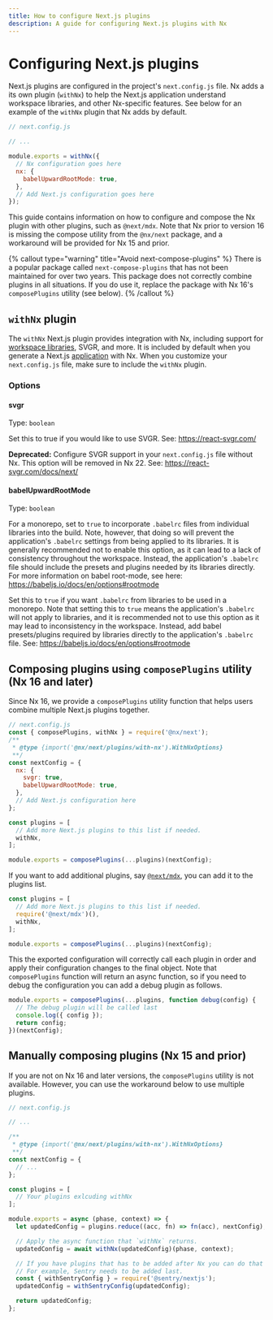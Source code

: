 ```yaml
---
title: How to configure Next.js plugins
description: A guide for configuring Next.js plugins with Nx
---
```


# Configuring Next.js plugins

Next.js plugins are configured in the project's `next.config.js` file. Nx adds a its own plugin (`withNx`) to help the Next.js application
understand workspace libraries, and other Nx-specific features. See below for an example of the `withNx` plugin that Nx adds by default.

```js
// next.config.js

// ...

module.exports = withNx({
  // Nx configuration goes here
  nx: {
    babelUpwardRootMode: true,
  },
  // Add Next.js configuration goes here
});
```

This guide contains information on how to configure and compose the Nx plugin with other plugins, such as `@next/mdx`. Note that Nx prior to version 16 is missing the compose utility from the `@nx/next` package, and a workaround will be provided for Nx 15 and prior.

{% callout type="warning" title="Avoid next-compose-plugins" %}
There is a popular package called `next-compose-plugins` that has not been maintained for over two years. This package does not correctly combine plugins in all situations. If you do use it, replace the package with Nx 16's `composePlugins` utility (see below).
{% /callout %}

## `withNx` plugin

The `withNx` Next.js plugin provides integration with Nx, including support for [workspace libraries](/nx-api/next/generators/library), SVGR, and more. It is included by default when you generate a Next.js [application](/nx-api/next/generators/application) with Nx. When you customize your `next.config.js` file, make sure to include the `withNx` plugin.

### Options

#### svgr

Type: `boolean`

Set this to true if you would like to use SVGR. See: https://react-svgr.com/

**Deprecated:** Configure SVGR support in your `next.config.js` file without Nx. This option will be removed in Nx 22. See: https://react-svgr.com/docs/next/

#### babelUpwardRootMode

Type: `boolean`

For a monorepo, set to `true` to incorporate `.babelrc` files from individual libraries into the build. Note, however, that doing so will prevent the application's `.babelrc` settings from being applied to its libraries. It is generally recommended not to enable this option, as it can lead to a lack of consistency throughout the workspace. Instead, the application's `.babelrc` file should include the presets and plugins needed by its libraries directly. For more information on babel root-mode, see here: https://babeljs.io/docs/en/options#rootmode

Set this to `true` if you want `.babelrc` from libraries to be used in a monorepo. Note that setting this to `true` means the application's `.babelrc` will not apply to libraries, and it is recommended not to use this option as it may lead to inconsistency in the workspace. Instead, add babel presets/plugins required by libraries directly to the application's `.babelrc` file. See: https://babeljs.io/docs/en/options#rootmode

## Composing plugins using `composePlugins` utility (Nx 16 and later)

Since Nx 16, we provide a `composePlugins` utility function that helps users combine multiple Next.js plugins together.

```js
// next.config.js
const { composePlugins, withNx } = require('@nx/next');
/**
 * @type {import('@nx/next/plugins/with-nx').WithNxOptions}
 **/
const nextConfig = {
  nx: {
    svgr: true,
    babelUpwardRootMode: true,
  },
  // Add Next.js configuration here
};

const plugins = [
  // Add more Next.js plugins to this list if needed.
  withNx,
];

module.exports = composePlugins(...plugins)(nextConfig);
```

If you want to add additional plugins, say [`@next/mdx`](https://www.npmjs.com/package/@next/mdx), you can add it to the plugins list.

```js
const plugins = [
  // Add more Next.js plugins to this list if needed.
  require('@next/mdx')(),
  withNx,
];

module.exports = composePlugins(...plugins)(nextConfig);
```

This the exported configuration will correctly call each plugin in order and apply their configuration changes to the final object. Note that `composePlugins` function will return an async function, so if you need to debug the configuration you can add a debug plugin as follows.

```js
module.exports = composePlugins(...plugins, function debug(config) {
  // The debug plugin will be called last
  console.log({ config });
  return config;
})(nextConfig);
```

## Manually composing plugins (Nx 15 and prior)

If you are not on Nx 16 and later versions, the `composePlugins` utility is not available. However, you can use the workaround below to use multiple plugins.

```js
// next.config.js

// ...

/**
 * @type {import('@nx/next/plugins/with-nx').WithNxOptions}
 **/
const nextConfig = {
  // ...
};

const plugins = [
  // Your plugins exlcuding withNx
];

module.exports = async (phase, context) => {
  let updatedConfig = plugins.reduce((acc, fn) => fn(acc), nextConfig);

  // Apply the async function that `withNx` returns.
  updatedConfig = await withNx(updatedConfig)(phase, context);

  // If you have plugins that has to be added after Nx you can do that here.
  // For example, Sentry needs to be added last.
  const { withSentryConfig } = require('@sentry/nextjs');
  updatedConfig = withSentryConfig(updatedConfig);

  return updatedConfig;
};
```
